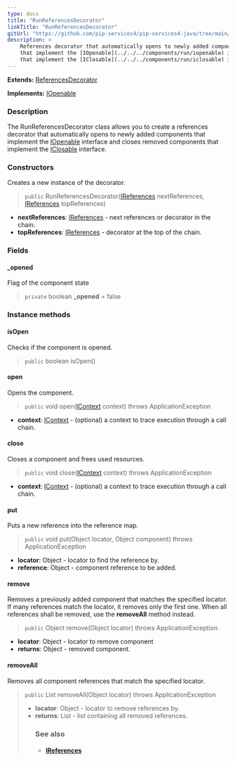 ```yaml
---
type: docs
title: "RunReferencesDecorator"
linkTitle: "RunReferencesDecorator"
gitUrl: "https://github.com/pip-services4/pip-services4-java/tree/main/pip-services4-container-java"
description: >
    References decorator that automatically opens to newly added components
    that implement the [IOpenable](../../../components/run/iopenable) interface and closes removed components
    that implement the [IClosable](../../../components/run/iclosable) interface.
---
```


**Extends:** [ReferencesDecorator](../references_decorator)

**Implements:** [IOpenable](../../../components/run/iopenable)

### Description

The RunReferencesDecorator class allows you to create a references decorator that automatically opens to newly added components that implement the [IOpenable](../../../components/run/iopenable) interface and closes removed components that implement the [IClosable](../../../components/run/iclosable) interface.

### Constructors
Creates a new instance of the decorator.

> `public` RunReferencesDecorator([IReferences](../../../components/refer/ireferences) nextReferences, [IReferences](../../../components/refer/ireferences) topReferences)

- **nextReferences**: [IReferences](../../../components/refer/ireferences) - next references or decorator in the chain.
- **topReferences**: [IReferences](../../../components/refer/ireferences) - decorator at the top of the chain.


### Fields

<span class="hide-title-link">

#### _opened
Flag of the component state
> `private` boolean **_opened** = false

</span>

### Instance methods
#### isOpen
Checks if the component is opened.

> `public` boolean isOpen()

#### open
Opens the component.

> `public` void open([IContext](../../../components/context/icontext) context) throws ApplicationException
- **context**: [IContext](../../../components/context/icontext) - (optional) a context to trace execution through a call chain.

#### close
Closes a component and frees used resources.

> `public` void close([IContext](../../../components/context/icontext) context) throws ApplicationException
- **context**: [IContext](../../../components/context/icontext) - (optional) a context to trace execution through a call chain.

#### put
Puts a new reference into the reference map.

> `public` void put(Object locator, Object component) throws ApplicationException
- **locator**: Object - locator to find the reference by.
- **reference**: Object - component reference to be added.


#### remove
Removes a previously added component that matches the specified locator.
If many references match the locator, it removes only the first one.
When all references shall be removed, use the **removeAll** method instead.

> `public` Object remove(Object locator) throws ApplicationException
- **locator**: Object - locator to remove component
- **returns**: Object - removed component.


#### removeAll
Removes all component references that match the specified locator.

> `public` List<Object> removeAll(Object locator) throws ApplicationException
- **locator**: Object - locator to remove references by.
- **returns**: List<Object> - list containing all removed references.

### See also
- #### [IReferences](../../../components/refer/ireferences)
